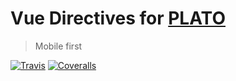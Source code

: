 # Vue Directives for [PLATO](https://github.com/platojs/plato)

> Mobile first

[![Travis](https://img.shields.io/travis/platojs/directives.svg?style=flat-square)](https://travis-ci.org/platojs/directives)
[![Coveralls](https://img.shields.io/coveralls/platojs/directives.svg?style=flat-square)](https://coveralls.io/github/platojs/directives)
